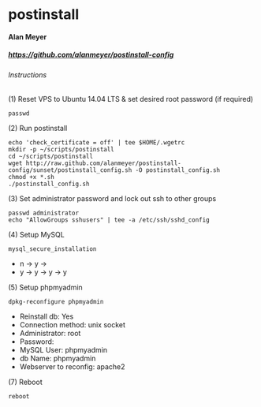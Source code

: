 # postinstall
#### Alan Meyer
##### https://github.com/alanmeyer/postinstall-config
   
###### Instructions   
   
(1) Reset VPS to Ubuntu 14.04 LTS & set desired root password (if required)
```
passwd
```

(2) Run postinstall
```
echo 'check_certificate = off' | tee $HOME/.wgetrc
mkdir -p ~/scripts/postinstall
cd ~/scripts/postinstall
wget http://raw.github.com/alanmeyer/postinstall-config/sunset/postinstall_config.sh -O postinstall_config.sh
chmod +x *.sh
./postinstall_config.sh
```

(3) Set administrator password and lock out ssh to other groups
```
passwd administrator
echo "AllowGroups sshusers" | tee -a /etc/ssh/sshd_config
```

(4) Setup MySQL
```
mysql_secure_installation
```
- n -> y -> <password>
- y -> y -> y -> y

(5) Setup phpmyadmin
```
dpkg-reconfigure phpmyadmin
```
- Reinstall db:             Yes
- Connection method:        unix socket
- Administrator:            root
- Password:                 <password-from-mysql-setup>
- MySQL User:               phpmyadmin
- db Name:                  phpmyadmin
- Webserver to reconfig:    apache2

(7) Reboot
```
reboot
```

